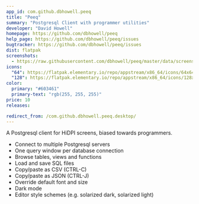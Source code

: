 ```yaml
---
app_id: com.github.dbhowell.peeq
title: "Peeq"
summary: "Postgresql Client with programmer utilities"
developer: "David Howell"
homepage: https://github.com/dbhowell/peeq
help_page: https://github.com/dbhowell/peeq/issues
bugtracker: https://github.com/dbhowell/peeq/issues
dist: flatpak
screenshots:
  - https://raw.githubusercontent.com/dbhowell/peeq/master/data/screenshot_001.png
icons:
  "64": https://flatpak.elementary.io/repo/appstream/x86_64/icons/64x64/com.github.dbhowell.peeq.png
  "128": https://flatpak.elementary.io/repo/appstream/x86_64/icons/128x128/com.github.dbhowell.peeq.png
color:
  primary: "#603461"
  primary-text: "rgb(255, 255, 255)"
price: 10
releases:

redirect_from: /com.github.dbhowell.peeq.desktop/
---
```


<p>A Postgresql client for HiDPI screens, biased towards programmers.</p>
<ul>
<li>Connect to multiple Postgresql servers</li>
<li>One query window per database connection</li>
<li>Browse tables, views and functions</li>
<li>Load and save SQL files</li>
<li>Copy/paste as CSV (CTRL-C)</li>
<li>Copy/paste as JSON (CTRL-J)</li>
<li>Override default font and size</li>
<li>Dark mode</li>
<li>Editor style schemes (e.g. solarized dark, solarized light)</li>
</ul>